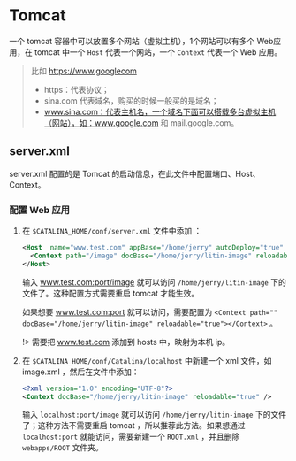 # Tomcat

一个 tomcat 容器中可以放置多个网站（虚拟主机），1个网站可以有多个 Web应用，在 tomcat 中一个 `Host` 代表一个网站，一个 `Context` 代表一个 Web 应用。

> 比如 https://www.googlecom
>
> - https：代表协议；
> - sina.com 代表域名，购买的时候一般买的是域名；
> - www.sina.com：代表主机名，一个域名下面可以搭载多台虚拟主机（网站），如：www.google.com 和 mail.google.com。

## server.xml

server.xml 配置的是 Tomcat 的启动信息，在此文件中配置端口、Host、Context。

### 配置 Web 应用

1. 在 `$CATALINA_HOME/conf/server.xml` 文件中添加 ：

   ```xml
   <Host  name="www.test.com" appBase="/home/jerry" autoDeploy="true" unpackWARs="true">
     <Context path="/image" docBase="/home/jerry/litin-image" reloadable="true"></Context>
   </Host>
   ```

   输入 www.test.com:port/image 就可以访问 `/home/jerry/litin-image` 下的文件了。这种配置方式需要重启 tomcat 才能生效。

   如果想要 www.test.com:port 就可以访问，需要配置为 `<Context path="" docBase="/home/jerry/litin-image" reloadable="true"></Context>` 。

   !> 需要把 www.test.com 添加到 hosts 中，映射为本机 ip。

2. 在 `$CATALINA_HOME/conf/Catalina/localhost` 中新建一个 xml 文件，如 image.xml ，然后在文件中添加：

   ```xml
   <?xml version="1.0" encoding="UTF-8"?>
   <Context docBase="/home/jerry/litin-image" reloadable="true" />
   ```

   输入 `localhost:port/image` 就可以访问 `/home/jerry/litin-image` 下的文件了；这种方法不需要重启 tomcat ，所以推荐此方法。如果想通过 `localhost:port` 就能访问，需要新建一个 `ROOT.xml` ，并且删除 `webapps/ROOT` 文件夹。

   ​